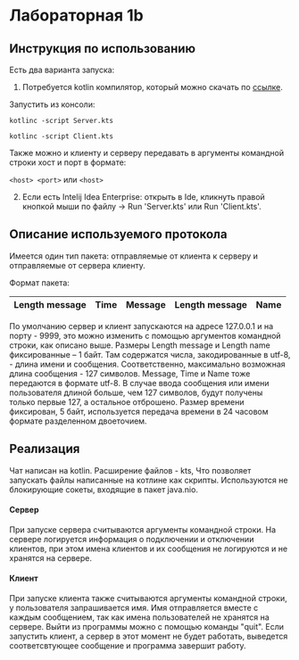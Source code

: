 # Лабораторная 1b
## Инструкция по использованию
Есть два варианта запуска:

1. Потребуется kotlin компилятор, который можно скачать по  [ссылке](https://kotlinlang.org/docs/tutorials/command-line.html).

Запустить из консоли:


`kotlinc -script Server.kts`

`kotlinc -script Client.kts`


Также можно и клиенту и серверу передавать в аргументы командной строки хост и порт в формате:

`<host> <port>` или `<host>`

2. Если есть Intelij Idea Enterprise: открыть в Ide, кликнуть правой кнопкой мыши по файлу -> Run 'Server.kts' или Run 'Client.kts'.
## Описание используемого протокола
Имеется один тип пакета: отправляемые от клиента к серверу и отправляемые от сервера клиенту.

Формат пакета:

Length message | Time  | Message | Length message | Name
--|--|--|--|--

По умолчанию сервер и клиент запускаются на адресе 127.0.0.1 и на порту - 9999, это можно изменить с помощью аргументов командной строки, как описано выше. 
Размеры Length message и Length name фиксированные – 1 байт. Там содержатся числа, закодированные в utf-8, - длина имени и сообщения. Соответственно, максимально возможная длина сообщения - 127 символов. Message, Time и Name тоже передаются в формате utf-8. В случае ввода сообщения или имени пользователя длиной больше, чем 127 символов, будут получены только первые 127, а остальное отброшено. Размер времени фиксирован, 5 байт, используется передача времени в 24 часовом формате разделенном двоеточием. 

## Реализация 
Чат написан на kotlin. Расширение файлов - kts, Что позволяет запускать файлы написанные на котлине как скрипты. Используются не блокирующие сокеты, входящие в пакет java.nio.
#### Сервер
При запуске сервера считываются аргументы командной строки. На сервере логируется информация о подключении и отключении клиентов, при этом имена клиентов и их сообщения не логируются и не хранятся на сервере. 
#### Клиент 
При запуске клиента также считываются аргументы командной строки, у пользователя запрашивается имя. Имя отправляется вместе с каждым сообщением, так как имена пользователей не хранятся на сервере. Выйти из программы можно с помощью команды "quit". Если запустить клиент, а сервер в этот момент не будет работать, выведется соответсвтующее сообщение и программа завершит работу.
